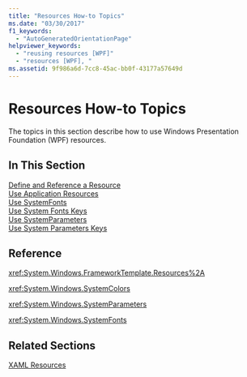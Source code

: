 ```yaml
---
title: "Resources How-to Topics"
ms.date: "03/30/2017"
f1_keywords: 
  - "AutoGeneratedOrientationPage"
helpviewer_keywords: 
  - "reusing resources [WPF]"
  - "resources [WPF], "
ms.assetid: 9f986a6d-7cc8-45ac-bb0f-43177a57649d
---
```

# Resources How-to Topics
The topics in this section describe how to use Windows Presentation Foundation (WPF) resources.  
  
## In This Section  
 [Define and Reference a Resource](how-to-define-and-reference-a-resource.md)  
 [Use Application Resources](how-to-use-application-resources.md)  
 [Use SystemFonts](how-to-use-systemfonts.md)  
 [Use System Fonts Keys](how-to-use-system-fonts-keys.md)  
 [Use SystemParameters](how-to-use-systemparameters.md)  
 [Use System Parameters Keys](how-to-use-system-parameters-keys.md)  
  
## Reference  
 <xref:System.Windows.FrameworkTemplate.Resources%2A>  
  
 <xref:System.Windows.SystemColors>  
  
 <xref:System.Windows.SystemParameters>  
  
 <xref:System.Windows.SystemFonts>  
  
## Related Sections  
 [XAML Resources](xaml-resources.md)
